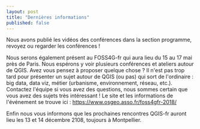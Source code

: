 ```yaml
---
layout: post
title: "Dernières informations"
published: false
---
```


Nous avons publié les vidéos des conférences dans la section programme, revoyez ou regarder les conférences !

Nous serons également présent au FOSS4G-fr qui aura lieu du 15 au 17 mai près de Paris. Nous espérons y voir plusieurs conférences et ateliers autour de QGIS. Avez vous pensez à proposer quelque chose ? Il n'est pas trop tard pour présenter un sujet autour de QGIS (ou pas) qui sort de l'ordinaire : big data, data viz, métier (urbanisme, environnement, réseau, etc.). Contactez l'équipe si vous avez des questions, nous sommes certain que vous avez des sujets très intéressant ! Le site et les informations de l'événement se trouve ici : https://www.osgeo.asso.fr/foss4gfr-2018/

Enfin nous vous informons que les prochaines rencontres QGIS-fr auront lieu les 13 et 14 décembre 2108, toujours à Montpellier.
